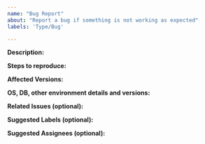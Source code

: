 ```yaml
---
name: "Bug Report"
about: "Report a bug if something is not working as expected"
labels: 'Type/Bug'

---
```


**Description:**
<!-- Give a brief description of the bug -->

**Steps to reproduce:**

**Affected Versions:**

**OS, DB, other environment details and versions:**

**Related Issues (optional):**
<!-- Any related issues such as sub tasks, issues reported in other repositories, similar problems, etc. -->

**Suggested Labels (optional):**
<!-- Optional comma separated list of suggested labels. Non committers can’t assign labels to issues, so this will help issue creators who are not a committer to suggest possible labels-->

**Suggested Assignees (optional):**
<!--Optional comma separated list of suggested team members who should attend the issue. Non committers can’t assign issues to assignees, so this will help issue creators who are not a committer to suggest possible assignees-->
